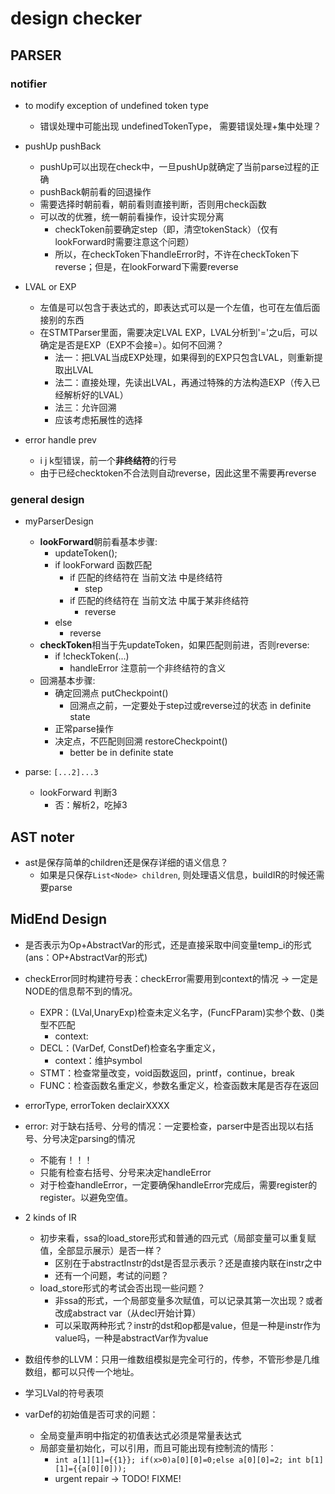 # design checker

## PARSER

### notifier

- to modify exception of undefined token type
  - 错误处理中可能出现 undefinedTokenType， 需要错误处理+集中处理？
- pushUp pushBack 
  - pushUp可以出现在check中，一旦pushUp就确定了当前parse过程的正确
  - pushBack朝前看的回退操作
  - 需要选择时朝前看，朝前看则直接判断，否则用check函数
  - 可以改的优雅，统一朝前看操作，设计实现分离
    - checkToken前要确定step（即，清空tokenStack）（仅有lookForward时需要注意这个问题）
    - 所以，在checkToken下handleError时，不许在checkToken下reverse；但是，在lookForward下需要reverse


- LVAL or EXP
  - 左值是可以包含于表达式的，即表达式可以是一个左值，也可在左值后面接别的东西
  - 在STMTParser里面，需要决定LVAL EXP，LVAL分析到'='之u后，可以确定是否是EXP（EXP不会接=）。如何不回溯？
    - 法一：把LVAL当成EXP处理，如果得到的EXP只包含LVAL，则重新提取出LVAL
    - 法二：直接处理，先读出LVAL，再通过特殊的方法构造EXP（传入已经解析好的LVAL）
    - 法三：允许回溯
    - 应该考虑拓展性的选择

- error handle prev 
  - i j k型错误，前一个**非终结符**的行号
  - 由于已经checktoken不合法则自动reverse，因此这里不需要再reverse
  
### general design

- myParserDesign
  - **lookForward**朝前看基本步骤:
    - updateToken();
    - if lookForward 函数匹配
      - if 匹配的终结符在 当前文法 中是终结符
        - step
      - if 匹配的终结符在 当前文法 中属于某非终结符
        - reverse
    - else
      - reverse
  - **checkToken**相当于先updateToken，如果匹配则前进，否则reverse:
    - if !checkToken(...)
      - handleError 注意前一个非终结符的含义
  - 回溯基本步骤:
    - 确定回溯点 putCheckpoint()
      - 回溯点之前，一定要处于step过或reverse过的状态 in definite state
    - 正常parse操作
    - 决定点，不匹配则回溯 restoreCheckpoint()
      - better be in definite state

- parse: `[...2]...3`
  - lookForward 判断3
    - 否：解析2，吃掉3


## AST noter

- ast是保存简单的children还是保存详细的语义信息？
  - 如果是只保存`List<Node> children`, 则处理语义信息，buildIR的时候还需要parse

  
## MidEnd Design
- 是否表示为Op+AbstractVar的形式，还是直接采取中间变量temp_i的形式(ans：OP+AbstractVar的形式)
- checkError同时构建符号表：checkError需要用到context的情况 -> 一定是NODE的信息帮不到的情况。
  - EXPR：(LVal,UnaryExp)检查未定义名字，(FuncFParam)实参个数、()类型不匹配
    - context: 
  - DECL：(VarDef, ConstDef)检查名字重定义，
    - context：维护symbol
  - STMT：检查常量改变，void函数返回，printf，continue，break
  - FUNC：检查函数名重定义，参数名重定义，检查函数末尾是否存在返回
- errorType, errorToken declairXXXX
- error: 对于缺右括号、分号的情况：一定要检查，parser中是否出现以右括号、分号决定parsing的情况
  - 不能有！！！
  - 只能有检查右括号、分号来决定handleError
  - 对于检查handleError，一定要确保handleError完成后，需要register的register。以避免空值。




- 2 kinds of IR
  - 初步来看，ssa的load_store形式和普通的四元式（局部变量可以重复赋值，全部显示展示）是否一样？
    - 区别在于abstractInstr的dst是否显示表示？还是直接内联在instr之中
    - 还有一个问题，考试的问题？
  - load_store形式的考试会否出现一些问题？
    - 非ssa的形式，一个局部变量多次赋值，可以记录其第一次出现？或者改成abstract var（从decl开始计算）
    - 可以采取两种形式？instr的dst和op都是value，但是一种是instr作为value吗，一种是abstractVar作为value

- 数组传参的LLVM：只用一维数组模拟是完全可行的，传参，不管形参是几维数组，都可以只传一个地址。
- 学习LVal的符号表项
- varDef的初始值是否可求的问题：
  - 全局变量声明中指定的初值表达式必须是常量表达式
  - 局部变量初始化，可以引用，而且可能出现有控制流的情形：
    - ```int a[1][1]={{1}}; if(x>0)a[0][0]=0;else a[0][0]=2; int b[1][1]={{a[0][0]));```
    - urgent repair -> TODO! FIXME!